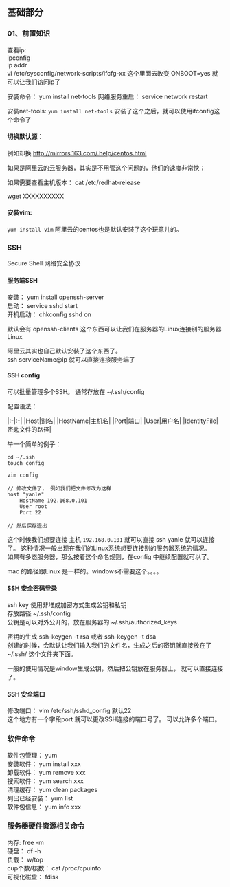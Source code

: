 ## 基础部分

### <div id="class01-01">01、前置知识</div>

查看ip:                   
ipconfig                
ip addr                     
vi /etc/sysconfig/network-scripts/ifcfg-xx  这个里面去改变 ONBOOT=yes 就可以让我们访问ip了                  

安装命令： yum install net-tools
网络服务重启： service network restart

安装net-tools: `yum install net-tools` 安装了这个之后，就可以使用ifconfig这个命令了

#### 切换默认源： 
例如却换 http://mirrors.163.com/.help/centos.html

如果是阿里云的云服务器，其实是不用管这个问题的，他们的速度非常快；

如果需要查看主机版本： cat /etc/redhat-release

wget XXXXXXXXXX


#### 安装vim:
`yum install vim`
阿里云的centos也是默认安装了这个玩意儿的。


### <div id="class01-02">SSH</div>
Secure Shell  网络安全协议

#### 服务端SSH
安装： yum install openssh-server          
启动： service sshd start              
开机启动： chkconfig sshd on        

默认会有 openssh-clients 这个东西可以让我们在服务器的Linux连接别的服务器Linux         

阿里云其实也自己默认安装了这个东西了。                     
ssh serviceName@ip 就可以直接连接服务端了

#### SSH config
可以批量管理多个SSH。 通常存放在 ~/.ssh/config  

配置语法：

|:-|:-|
|Host|别名|
|HostName|主机名|
|Port|端口|
|User|用户名|
|IdentityFile|密匙文件的路径|

举一个简单的例子：
```
cd ~/.ssh
touch config

vim config

// 修改文件了， 例如我们把文件修改为这样
host "yanle"
    HostName 192.168.0.101
    User root
    Port 22

// 然后保存退出
```

这个时候我们想要连接 主机 `192.168.0.101` 就可以直接 ssh yanle 就可以连接了。 这种情况一般出现在我们的Linux系统想要连接别的服务器系统的情况。                    
如果有多态服务器，那么按着这个命名规则，在config 中继续配置就可以了。

mac 的路径跟Linux 是一样的。windows不需要这个。。。。


#### SSH 安全密码登录
ssh key 使用非堆成加密方式生成公钥和私钥                                
存放路径 ~/.ssh/config                      
公钥是可以对外公开的，放在服务器的 ~/.ssh/authorized_keys

密钥的生成 ssh-keygen -t rsa 或者 ssh-keygen -t dsa                
创建的时候，会默认让我们输入我们的文件名，生成之后的密钥就直接放在了 ~/.ssh/ 这个文件夹下面。

一般的使用情况是window生成公钥，然后把公钥放在服务器上， 就可以直接连接了。


#### SSH 安全端口
修改端口： vim /etc/ssh/sshd_config  默认22             
这个地方有一个字段port 就可以更改SSH连接的端口号了。 可以允许多个端口。


### <div id="class01-03">软件命令</div>
软件包管理： yum                      
安装软件： yum install xxx               
卸载软件： yum remove xxx                
搜索软件： yum search xxx                
清理缓存： yum clean packages            
列出已经安装： yum list                
软件包信息： yum info xxx                 

     
### <div id="class01-04">服务器硬件资源相关命令</div>
内存: free -m                         
硬盘： df -h               
负载： w/top               
cup个数/核数： cat /proc/cpuinfo             
可视化磁盘： fdisk

